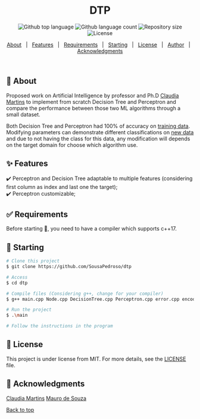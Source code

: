 <h1 id="top" align="center">DTP</h1>

<p align="center">
  <img alt="Github top language" src="https://img.shields.io/github/languages/top/SousaPedroso/dtp?color=56BEB8">

  <img alt="Github language count" src="https://img.shields.io/github/languages/count/SousaPedroso/dtp?color=56BEB8">

  <img alt="Repository size" src="https://img.shields.io/github/repo-size/SousaPedroso/dtp?color=56BEB8">

  <img alt="License" src="https://img.shields.io/github/license/SousaPedroso/dtp?color=56BEB8">

  <!-- <img alt="Github issues" src="https://img.shields.io/github/issues/{{YOUR_GITHUB_USERNAME}}/dtp?color=56BEB8" /> -->

  <!-- <img alt="Github forks" src="https://img.shields.io/github/forks/{{YOUR_GITHUB_USERNAME}}/dtp?color=56BEB8" /> -->

  <!-- <img alt="Github stars" src="https://img.shields.io/github/stars/{{YOUR_GITHUB_USERNAME}}/dtp?color=56BEB8" /> -->
</p>

<!-- Status -->

<!-- <h4 align="center"> 
	🚧  DTP 🚀 Under construction...  🚧
</h4> 

<hr> -->

<p align="center">
  <a href="#dart-about">About</a> &#xa0; | &#xa0; 
  <a href="#sparkles-features">Features</a> &#xa0; | &#xa0;
  <a href="#white_check_mark-requirements">Requirements</a> &#xa0; | &#xa0;
  <a href="#checkered_flag-starting">Starting</a> &#xa0; | &#xa0;
  <a href="#memo-license">License</a> &#xa0; | &#xa0;
  <a href="https://github.com/SousaPedroso" target="_blank">Author</a> &#xa0; | &#xa0;
  <a href="#book-acknowledgments">Acknowledgments</a>
</p>

<br>

## :dart: About ##


Proposed work on Artificial Intelligence by professor and Ph.D [Claudia Martins](http://lattes.cnpq.br/0252766947347684) to implement from scratch Decision Tree and Perceptron and compare the performance between those two ML algorithms through a small dataset.

Both Decision Tree and Perceptron had 100% of accuracy on [training data](data/sample.in). Modifying parameters can demonstrate different classifications on [new data](data/target.in) and due to not having the class for this data, any modification will depends on the target domain for choose which algorithm use.
## :sparkles: Features ##

:heavy_check_mark: Perceptron and Decision Tree adaptable to multiple features (considering first column as index and last one the target);\
:heavy_check_mark: Perceptron customizable;

## :white_check_mark: Requirements ##

Before starting :checkered_flag:, you need to have a compiler which supports c++17.

## :checkered_flag: Starting ##

```bash
# Clone this project
$ git clone https://github.com/SousaPedroso/dtp

# Access
$ cd dtp

# Compile files (Considering g++, change for your compiler)
$ g++ main.cpp Node.cpp DecisionTree.cpp Perceptron.cpp error.cpp encoder.cpp utils.cpp -o main -std=c++17

# Run the project
$ .\main

# Follow the instructions in the program
```

## :memo: License ##

This project is under license from MIT. For more details, see the [LICENSE](LICENSE) file.

## :book: Acknowledgments ##
[Claudia Martins](http://lattes.cnpq.br/0252766947347684)
[Mauro de Souza](https://github.com/maurodesouza/vscode-simple-readme)
&#xa0;

<a href="#top">Back to top</a>
